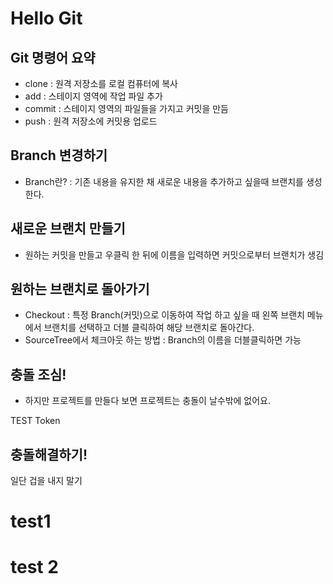 # Hello Git

## Git 명령어 요약
- clone : 원격 저장소를 로컬 컴퓨터에 복사
- add : 스테이지 영역에 작업 파일 추가
- commit : 스테이지 영역의 파일들을 가지고 커밋을 만듬
- push : 원격 저장소에 커밋용 업로드

## Branch 변경하기
- Branch란? : 기존 내용을 유지한 채 새로운 내용을 추가하고 싶을때 브랜치를 생성한다.

## 새로운 브랜치 만들기
- 원하는 커밋을 만들고 우클릭 한 뒤에 이름을 입력하면 커밋으로부터 브랜치가 생김

## 원하는 브랜치로 돌아가기
- Checkout : 특정 Branch(커밋)으로 이동하여 작업 하고 싶을 때 
    왼쪽 브랜치 메뉴에서 브랜치를 선택하고 더블 클릭하여 해당 브랜치로 돌아간다.
- SourceTree에서 체크아웃 하는 방법 : Branch의 이름을 더블클릭하면 가능

## 충돌 조심!
- 하지만 프로젝트를 만들다 보면 프로젝트는 충돌이 날수밖에 없어요.

TEST Token

## 충돌해결하기!
일단 겁을 내지 말기

# test1

# test 2
